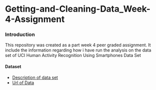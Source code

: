 # Getting-and-Cleaning-Data_Week-4-Assignment
### Introduction
This repository was created as a part week 4 peer graded assignment. It include the information regarding how i have run the analysis on 
the data set of UCI Human Activity Recognition Using Smartphones Data Set

#### Dataset 
* [Description of data set](http://archive.ics.uci.edu/ml/datasets/Human+Activity+Recognition+Using+Smartphones)
* [Url of Data](http://archive.ics.uci.edu/ml/datasets/Human+Activity+Recognition+Using+Smartphones)


